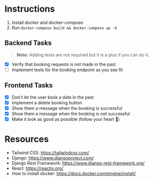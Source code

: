 # Instructions

1. Install docker and docker-compose
2. Run `docker-compose build && docker-compose up -d`

## Backend Tasks
> **Note:** Adding tests are not required but it is a plus if you can do it.
- [x] Verify that booking requests is not made in the past
- [ ] Implement tests for the booking endpoint as you see fit

## Frontend Tasks
- [x] Don't let the user book a date in the past
- [x] Implement a delete booking button
- [x] Show them a message when the booking is successful
- [x] Show them a message when the booking is not successful
- [x] Make it look as good as possible (follow your heart 💓)

# Resources
- Tailwind CSS: https://tailwindcss.com/
- Django: https://www.djangoproject.com/
- Django Rest Framework: https://www.django-rest-framework.org/
- React: https://reactjs.org/
- How to install docker: https://docs.docker.com/engine/install/